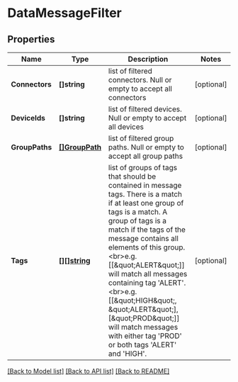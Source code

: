 # DataMessageFilter

## Properties

Name | Type | Description | Notes
------------ | ------------- | ------------- | -------------
**Connectors** | **[]string** | list of filtered connectors. Null or empty to accept all connectors | [optional] 
**DeviceIds** | **[]string** | list of filtered devices. Null or empty to accept all devices | [optional] 
**GroupPaths** | [**[]GroupPath**](GroupPath.md) | list of filtered group paths. Null or empty to accept all group paths | [optional] 
**Tags** | [**[][]string**](array.md) | list of groups of tags that should be contained in message tags. There is a match if at least one group of tags is a match. A group of tags is a match if the tags of the message contains all elements of this group.&lt;br&gt;e.g. [[\&quot;ALERT\&quot;]] will match all messages containing tag &#39;ALERT&#39;.&lt;br&gt;e.g. [[\&quot;HIGH\&quot;, \&quot;ALERT\&quot;],[\&quot;PROD\&quot;]] will match messages with either tag &#39;PROD&#39; or both tags &#39;ALERT&#39; and &#39;HIGH&#39;. | [optional] 

[[Back to Model list]](../README.md#documentation-for-models) [[Back to API list]](../README.md#documentation-for-api-endpoints) [[Back to README]](../README.md)



